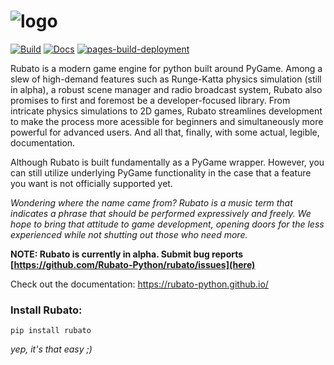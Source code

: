 # ![logo](https://github.com/tinmarr/rubato/blob/main/docs/source/_static/logo_long.png?raw=true)

[![Build](https://github.com/tinmarr/rubato/actions/workflows/build.yml/badge.svg)](https://github.com/tinmarr/rubato/actions/workflows/build.yml)
[![Docs](https://github.com/tinmarr/rubato/actions/workflows/docs.yml/badge.svg)](https://github.com/tinmarr/rubato/actions/workflows/docs.yml)
[![pages-build-deployment](https://github.com/tinmarr/rubato/actions/workflows/pages/pages-build-deployment/badge.svg)](https://github.com/tinmarr/rubato/actions/workflows/pages/pages-build-deployment)

Rubato is a modern game engine for python built around PyGame. Among a slew of high-demand features such as Runge-Katta physics simulation (still in alpha), a robust scene manager and radio broadcast system, Rubato also promises to first and foremost be a developer-focused library. From intricate physics simulations to 2D games, Rubato streamlines development to make the process more acessible for beginners and simultaneously more powerful for advanced users. And all that, finally, with some actual, legible, documentation.

Although Rubato is built fundamentally as a PyGame wrapper. However, you can still utilize underlying PyGame functionality in the case that a feature you want is not officially supported yet.

_Wondering where the name came from? Rubato is a music term that indicates a phrase that should be performed expressively and freely. We hope to bring that attitude to game development, opening doors for the less experienced while not shutting out those who need more._

**NOTE: Rubato is currently in alpha. Submit bug reports [https://github.com/Rubato-Python/rubato/issues](here)**

Check out the documentation: https://rubato-python.github.io/
### Install Rubato:

```
pip install rubato
```

_yep, it's that easy ;)_
